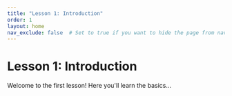 ```yaml
---
title: "Lesson 1: Introduction"
order: 1
layout: home
nav_exclude: false  # Set to true if you want to hide the page from navigation
---
```


# Lesson 1: Introduction

Welcome to the first lesson! Here you'll learn the basics...
